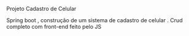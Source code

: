 Projeto Cadastro de Celular 

Spring boot , construção de um sistema de cadastro de celular . Crud completo com front-end feito pelo JS
